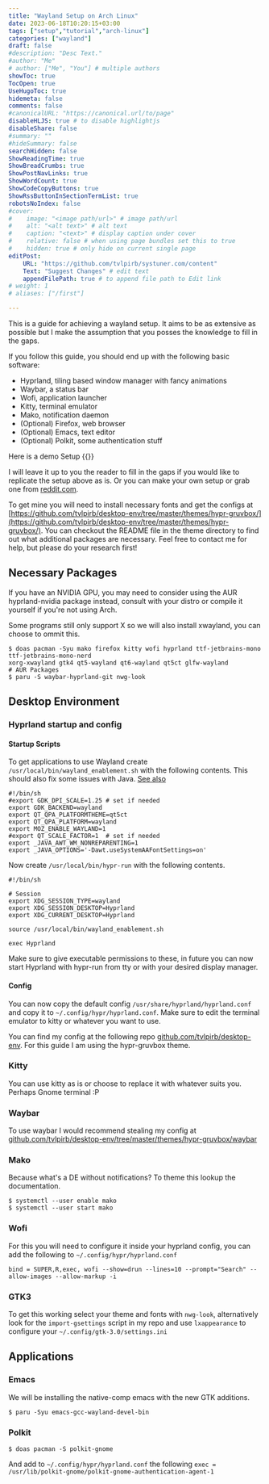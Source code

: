 ```yaml
---
title: "Wayland Setup on Arch Linux"
date: 2023-06-18T10:20:15+03:00
tags: ["setup","tutorial","arch-linux"]
categories: ["wayland"]
draft: false
#description: "Desc Text."
#author: "Me"
# author: ["Me", "You"] # multiple authors
showToc: true
TocOpen: true
UseHugoToc: true
hidemeta: false
comments: false
#canonicalURL: "https://canonical.url/to/page"
disableHLJS: true # to disable highlightjs
disableShare: false
#summary: ""
#hideSummary: false
searchHidden: false
ShowReadingTime: true
ShowBreadCrumbs: true
ShowPostNavLinks: true
ShowWordCount: true
ShowCodeCopyButtons: true
ShowRssButtonInSectionTermList: true
robotsNoIndex: false
#cover:
#    image: "<image path/url>" # image path/url
#    alt: "<alt text>" # alt text
#    caption: "<text>" # display caption under cover
#    relative: false # when using page bundles set this to true
#    hidden: true # only hide on current single page
editPost:
    URL: "https://github.com/tvlpirb/systuner.com/content"
    Text: "Suggest Changes" # edit text
    appendFilePath: true # to append file path to Edit link
# weight: 1
# aliases: ["/first"]

---
```


This is a guide for achieving a wayland setup. It aims to be as extensive as 
possible but I make the assumption that you posses the knowledge to fill in the gaps.

If you follow this guide, you should end up with the following basic software:
- Hyprland, tiling based window manager with fancy animations
- Waybar, a status bar
- Wofi, application launcher
- Kitty, terminal emulator
- Mako, notification daemon
- (Optional) Firefox, web browser
- (Optional) Emacs, text editor
- (Optional) Polkit, some authentication stuff

Here is a demo Setup
{{<youtube id="1nTyRctW6Pc">}}

I will leave it up to you the reader to fill in the gaps if you would like to replicate the setup above as is. Or you can 
make your own setup or grab one from [reddit.com](https://reddit.com/r/unixporn). 

To get mine you will need to install necessary fonts and get the configs at [https://github.com/tvlpirb/desktop-env/tree/master/themes/hypr-gruvbox/](https://github.com/tvlpirb/desktop-env/tree/master/themes/hypr-gruvbox/). You can checkout the README file in the theme directory to find out what additional packages are necessary. Feel free to contact me for help, but please
do your research first!

## Necessary Packages
If you have an NVIDIA GPU, you may need to consider using the AUR hyprland-nvidia package instead,
consult with your distro or compile it yourself if you're not using Arch. 

Some programs still only support X so we will also install xwayland, you can choose to ommit this.

```Shell
$ doas pacman -Syu mako firefox kitty wofi hyprland ttf-jetbrains-mono ttf-jetbrains-mono-nerd 
xorg-xwayland gtk4 qt5-wayland qt6-wayland qt5ct glfw-wayland 
# AUR Packages
$ paru -S waybar-hyprland-git nwg-look
```
## Desktop Environment
### Hyprland startup and config
#### Startup Scripts
To get applications to use Wayland create `/usr/local/bin/wayland_enablement.sh`
with the following contents. This should also fix some issues with Java. [See also](https://wiki.archlinux.org/title/wayland)
```Shell
#!/bin/sh
#export GDK_DPI_SCALE=1.25 # set if needed
export GDK_BACKEND=wayland
export QT_QPA_PLATFORMTHEME=qt5ct
export QT_QPA_PLATFORM=wayland
export MOZ_ENABLE_WAYLAND=1
#export QT_SCALE_FACTOR=1  # set if needed
export _JAVA_AWT_WM_NONREPARENTING=1
export _JAVA_OPTIONS='-Dawt.useSystemAAFontSettings=on'
```
Now create `/usr/local/bin/hypr-run` with the following contents.
```Shell
#!/bin/sh

# Session
export XDG_SESSION_TYPE=wayland
export XDG_SESSION_DESKTOP=Hyprland
export XDG_CURRENT_DESKTOP=Hyprland

source /usr/local/bin/wayland_enablement.sh

exec Hyprland
```
Make sure to give executable permissions to these, in future you can now start Hyprland with hypr-run from
tty or with your desired display manager.

#### Config
You can now copy the default config `/usr/share/hyprland/hyprland.conf` and copy it to 
`~/.config/hypr/hyprland.conf`. Make sure to edit the terminal emulator to kitty or whatever you want to use.

You can find my config at the following repo [github.com/tvlpirb/desktop-env](https://github.com/tvlpirb/desktop-env).
For this guide I am using the hypr-gruvbox theme.

### Kitty
You can use kitty as is or choose to replace it with whatever suits you. Perhaps Gnome terminal :P 

### Waybar 
To use waybar I would recommend stealing my config at [github.com/tvlpirb/desktop-env/tree/master/themes/hypr-gruvbox/waybar](https://github.com/tvlpirb/desktop-env/tree/master/themes/hypr-gruvbox/waybar)

### Mako 
Because what's a DE without notifications? To theme this lookup the documentation.
```Shell
$ systemctl --user enable mako
$ systemctl --user start mako 
```

### Wofi 
For this you will need to configure it inside your hyprland config, you can add the following to 
`~/.config/hypr/hyprland.conf`

```Shell
bind = SUPER,R,exec, wofi --show=drun --lines=10 --prompt="Search" --allow-images --allow-markup -i
```

### GTK3
To get this working select your theme and fonts with `nwg-look`, alternatively
look for the `import-gsettings` script in my repo and use `lxappearance` to configure
your `~/.config/gtk-3.0/settings.ini`

## Applications
### Emacs 
We will be installing the native-comp emacs with the new GTK additions.
```Shell
$ paru -Syu emacs-gcc-wayland-devel-bin
```

### Polkit 
```Shell
$ doas pacman -S polkit-gnome
```
And add to `~/.config/hypr/hyprland.conf` the following `exec = /usr/lib/polkit-gnome/polkit-gnome-authentication-agent-1`
